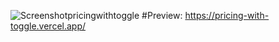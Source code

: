 ![Screenshotpricingwithtoggle](https://user-images.githubusercontent.com/77617593/117017534-f311ea00-acf3-11eb-8578-271a8d275836.png)
#Preview: https://pricing-with-toggle.vercel.app/
